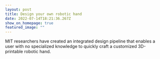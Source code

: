 ```yaml
---
layout: post
title: Design your own robotic hand
date: 2022-07-14T18:21:36.267Z
show_on_homepage: true
featured_image: ""
---
```

MIT researchers have created an integrated design pipeline that enables a user with no specialized knowledge to quickly craft a customized 3D-printable robotic hand.